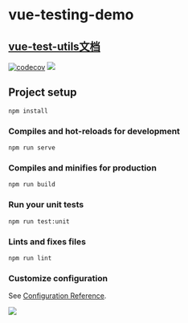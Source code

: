 # vue-testing-demo

## [vue-test-utils文档](https://v1.test-utils.vuejs.org/zh/)

[![codecov](https://codecov.io/gh/lipengzhou/vue-testing-demo/branch/master/graph/badge.svg?token=JS6XNATNMN)](https://codecov.io/gh/lipengzhou/vue-testing-demo) ![](https://github.com/lipengzhou/vue-testing-demo/workflows/Publish%20And%20Deploy%20Demo/badge.svg)

## Project setup
```
npm install
```

### Compiles and hot-reloads for development
```
npm run serve
```

### Compiles and minifies for production
```
npm run build
```

### Run your unit tests
```
npm run test:unit
```

### Lints and fixes files
```
npm run lint
```

### Customize configuration
See [Configuration Reference](https://cli.vuejs.org/config/).

![](https://s.zceme.cn/fed/cover-v.jpg)

